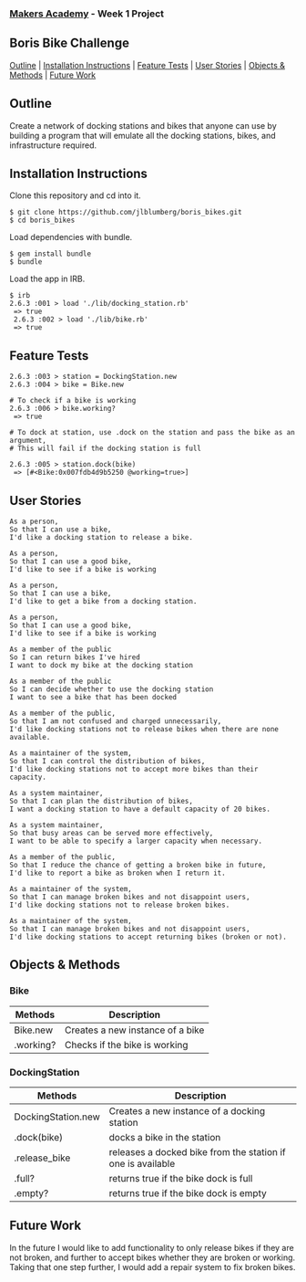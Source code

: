 ### [Makers Academy](http://www.makersacademy.com) - Week 1 Project

Boris Bike Challenge 
-

[Outline](#Outline) | [Installation Instructions](#Installation) | [Feature Tests](#Feature_Tests) | [User Stories](#Story) | [Objects & Methods](#Methods) | [Future Work](#Future_Work)


## <a name="Outline">Outline</a>
 
Create a network of docking stations and bikes that anyone can use by building a program that will emulate all the docking stations, bikes, and infrastructure required.

## <a name="Installation">Installation Instructions</a>

Clone this repository and cd into it.

```
$ git clone https://github.com/jlblumberg/boris_bikes.git
$ cd boris_bikes
```
Load dependencies with bundle.
```
$ gem install bundle
$ bundle
```

Load the app in IRB.
```
$ irb
2.6.3 :001 > load './lib/docking_station.rb'
 => true
 2.6.3 :002 > load './lib/bike.rb'
 => true
```

## <a name="Feature_Tests">Feature Tests</a>

```
2.6.3 :003 > station = DockingStation.new
2.6.3 :004 > bike = Bike.new

# To check if a bike is working
2.6.3 :006 > bike.working?
 => true

# To dock at station, use .dock on the station and pass the bike as an argument,
# This will fail if the docking station is full

2.6.3 :005 > station.dock(bike)
 => [#<Bike:0x007fdb4d9b5250 @working=true>]

```

## <a name="Story">User Stories</a>

```
As a person,
So that I can use a bike,
I'd like a docking station to release a bike.

As a person,
So that I can use a good bike,
I'd like to see if a bike is working

As a person,
So that I can use a bike,
I'd like to get a bike from a docking station.

As a person,
So that I can use a good bike,
I'd like to see if a bike is working

As a member of the public
So I can return bikes I've hired
I want to dock my bike at the docking station

As a member of the public
So I can decide whether to use the docking station
I want to see a bike that has been docked

As a member of the public,
So that I am not confused and charged unnecessarily,
I'd like docking stations not to release bikes when there are none available.

As a maintainer of the system,
So that I can control the distribution of bikes,
I'd like docking stations not to accept more bikes than their capacity.

As a system maintainer,
So that I can plan the distribution of bikes,
I want a docking station to have a default capacity of 20 bikes.

As a system maintainer,
So that busy areas can be served more effectively,
I want to be able to specify a larger capacity when necessary.

As a member of the public,
So that I reduce the chance of getting a broken bike in future,
I'd like to report a bike as broken when I return it.

As a maintainer of the system,
So that I can manage broken bikes and not disappoint users,
I'd like docking stations not to release broken bikes.

As a maintainer of the system,
So that I can manage broken bikes and not disappoint users,
I'd like docking stations to accept returning bikes (broken or not).
```

## <a name="Methods">Objects & Methods</a>

### Bike


| Methods        | Description                                            |
|----------------|--------------------------------------------------------|
| Bike.new       | Creates a new instance of a bike                       |
| .working?      | Checks if the bike is working                          |
  


### DockingStation


| Methods            | Description                                                                     |
|--------------------|---------------------------------------------------------------------------------|
| DockingStation.new | Creates a new instance of a docking station                                     |
| .dock(bike)        | docks a bike in the station                                                     |
| .release_bike     | releases a docked bike from the station if one is available                     |
| .full?            | returns true if the bike dock is full                                            |
| .empty?            | returns true if the bike dock is empty                                          |


## <a name="Future Work">Future Work</a>

In the future I would like to add functionality to only release bikes if they are not broken, and further to accept bikes whether they are broken or working. Taking that one step further, I would add a repair system to fix broken bikes.
